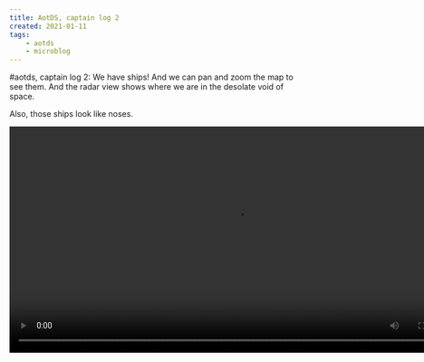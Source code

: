 ```yaml
---
title: AotDS, captain log 2
created: 2021-01-11
tags:
    - aotds
    - microblog
---
```


#aotds, captain log 2: We have ships! And we can pan and zoom the map to see them. And the radar view shows where we are in the desolate void of space.

Also, those ships look like noses.

<div style="width: 100%; text-align: center">
    <video class="u-video" src="./update2.mp4" width="800" controls>
        <source src="./update2.mp4" type="video/mp4">
    </video>
</div>
